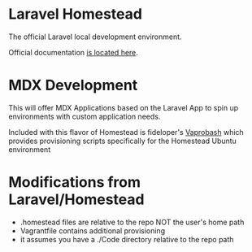 # Laravel Homestead

The official Laravel local development environment.

Official documentation [is located here](http://laravel.com/docs/5.1/homestead).

# MDX Development

This will offer MDX Applications based on the Laravel App to spin up 
environments with custom application needs. 

Included with this flavor of Homestead is fideloper's [Vaprobash](http://github.com/fideloper/Vaprobash) which provides
provisioning scripts specifically for the Homestead Ubuntu environment 

# Modifications from Laravel/Homestead

* .homestead files are relative to the repo NOT the user's home path
* Vagrantfile contains additional provisioning 
* it assumes you have a ./Code directory relative to the repo path